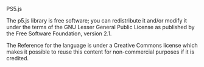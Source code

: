 PS5.js

The p5.js library is free software; you can redistribute it and/or modify it under the terms of the GNU Lesser General Public License as published by the Free Software Foundation, version 2.1.

The Reference for the language is under a Creative Commons license which makes it possible to reuse this content for non-commercial purposes if it is credited.